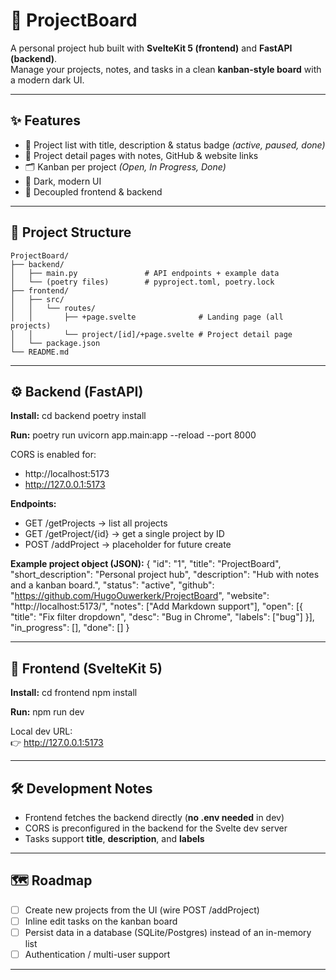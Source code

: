 # 🚀 ProjectBoard

A personal project hub built with **SvelteKit 5 (frontend)** and **FastAPI (backend)**.  
Manage your projects, notes, and tasks in a clean **kanban-style board** with a modern dark UI.

---

## ✨ Features
- 📂 Project list with title, description & status badge *(active, paused, done)*
- 📑 Project detail pages with notes, GitHub & website links
- 🗂️ Kanban per project *(Open, In Progress, Done)*
- 🌙 Dark, modern UI
- 🔗 Decoupled frontend & backend

---

## 📂 Project Structure
    ProjectBoard/
    ├── backend/                  
    │   ├── main.py               # API endpoints + example data
    │   └── (poetry files)        # pyproject.toml, poetry.lock
    ├── frontend/                 
    │   ├── src/
    │   │   └── routes/
    │   │       ├── +page.svelte              # Landing page (all projects)
    │   │       └── project/[id]/+page.svelte # Project detail page
    │   └── package.json
    └── README.md

---

## ⚙️ Backend (FastAPI)

**Install:**
    cd backend
    poetry install

**Run:**
    poetry run uvicorn app.main:app --reload --port 8000

CORS is enabled for:
- http://localhost:5173
- http://127.0.0.1:5173

**Endpoints:**
- GET /getProjects → list all projects  
- GET /getProject/{id} → get a single project by ID  
- POST /addProject → placeholder for future create  

**Example project object (JSON):**
    {
      "id": "1",
      "title": "ProjectBoard",
      "short_description": "Personal project hub",
      "description": "Hub with notes and a kanban board.",
      "status": "active",
      "github": "https://github.com/HugoOuwerkerk/ProjectBoard",
      "website": "http://localhost:5173/",
      "notes": ["Add Markdown support"],
      "open": [{ "title": "Fix filter dropdown", "desc": "Bug in Chrome", "labels": ["bug"] }],
      "in_progress": [],
      "done": []
    }

---

## 🎨 Frontend (SvelteKit 5)

**Install:**
    cd frontend
    npm install

**Run:**
    npm run dev

Local dev URL:  
👉 http://127.0.0.1:5173

---

## 🛠️ Development Notes
- Frontend fetches the backend directly (**no .env needed** in dev)
- CORS is preconfigured in the backend for the Svelte dev server
- Tasks support **title**, **description**, and **labels**

---

## 🗺️ Roadmap
- [ ] Create new projects from the UI (wire POST /addProject)
- [ ] Inline edit tasks on the kanban board
- [ ] Persist data in a database (SQLite/Postgres) instead of an in-memory list
- [ ] Authentication / multi-user support

---
